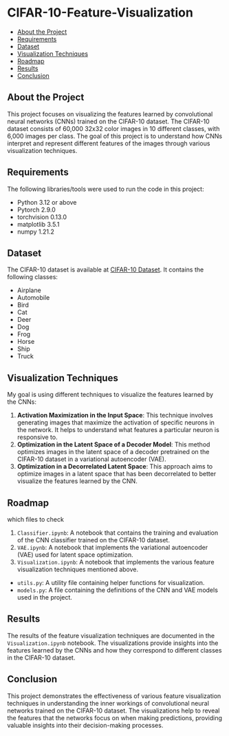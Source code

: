 # CIFAR-10-Feature-Visualization

- [About the Project](#about-the-project)
- [Requirements](#requirements)
- [Dataset](#dataset)
- [Visualization Techniques](#visualization-techniques)
- [Roadmap](#roadmap)
- [Results](#results)
- [Conclusion](#conclusion)

## About the Project
This project focuses on visualizing the features learned by convolutional neural networks (CNNs) trained on the CIFAR-10 dataset. The CIFAR-10 dataset consists of 60,000 32x32 color images in 10 different classes, with 6,000 images per class. The goal of this project is to understand how CNNs interpret and represent different features of the images through various visualization techniques.

## Requirements
The following libraries/tools were used to run the code in this project:
- Python 3.12 or above
- Pytorch 2.9.0
- torchvision 0.13.0
- matplotlib 3.5.1
- numpy 1.21.2


## Dataset
The CIFAR-10 dataset is available at [CIFAR-10 Dataset](https://www.cs.toronto.edu/~kriz/cifar.html). It contains the following classes:
- Airplane
- Automobile
- Bird
- Cat
- Deer
- Dog
- Frog
- Horse
- Ship
- Truck

## Visualization Techniques
My goal is using different techniques to visualize the features learned by the CNNs:
1. **Activation Maximization in the Input Space**: This technique involves generating images that maximize the activation of specific neurons in the network. It helps to understand what features a particular neuron is responsive to.
2. **Optimization in the Latent Space of a Decoder Model**: This method optimizes images in the latent space of a decoder pretrained on the CIFAR-10 dataset in a variational autoencoder (VAE).
3. **Optimization in a Decorrelated Latent Space**: This approach aims to optimize images in a latent space that has been decorrelated to better visualize the features learned by the CNN.

## Roadmap
which files to check
1. `Classifier.ipynb`: A notebook that contains the training and evaluation of the CNN classifier trained on the CIFAR-10 dataset.
2. `VAE.ipynb`: A notebook that implements the variational autoencoder (VAE) used for latent space optimization.
3. `Visualization.ipynb`: A notebook that implements the various feature visualization techniques mentioned above.
- `utils.py`: A utility file containing helper functions for visualization.
- `models.py`: A file containing the definitions of the CNN and VAE models used in the project.

## Results
The results of the feature visualization techniques are documented in the `Visualization.ipynb` notebook. The visualizations provide insights into the features learned by the CNNs and how they correspond to different classes in the CIFAR-10 dataset.

## Conclusion
This project demonstrates the effectiveness of various feature visualization techniques in understanding the inner workings of convolutional neural networks trained on the CIFAR-10 dataset. The visualizations help to reveal the features that the networks focus on when making predictions, providing valuable insights into their decision-making processes.